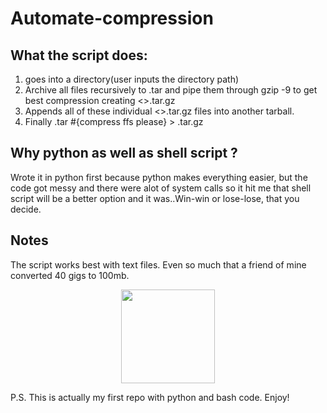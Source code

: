 # Automate-compression
## What the script does: 
  1. goes into a directory(user inputs the directory path)
  2. Archive all files recursively to .tar and pipe them through gzip -9 to get
     best compression creating <>.tar.gz
  3. Appends all of these individual <>.tar.gz files into another tarball.
  4. Finally .tar #{compress ffs please} > .tar.gz  
   
## Why python as well as shell script ?
  Wrote it in python first because python makes everything easier, but the code got messy and there were alot of system calls so it hit me that shell script will be a better option and it was..Win-win or lose-lose, that you decide.

## Notes
 The script works best with text files. Even so much that a friend of mine converted 40 gigs to 100mb. 
 <p align="center"><img src="https://image.slidesharecdn.com/codingsuperpowersupershort-140924145900-phpapp02/95/coding-superpower-1-638.jpg?cb=1411571210" height="150" width="150" align="center"></p>
 P.S. This is actually my first repo with python and bash code. Enjoy!
    
